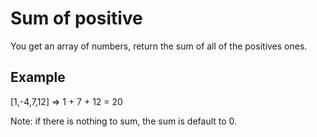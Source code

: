 # Sum of positive

You get an array of numbers, return the sum of all of the positives ones.

## Example 

[1,-4,7,12] => 1 + 7 + 12 = 20

Note: if there is nothing to sum, the sum is default to 0.
